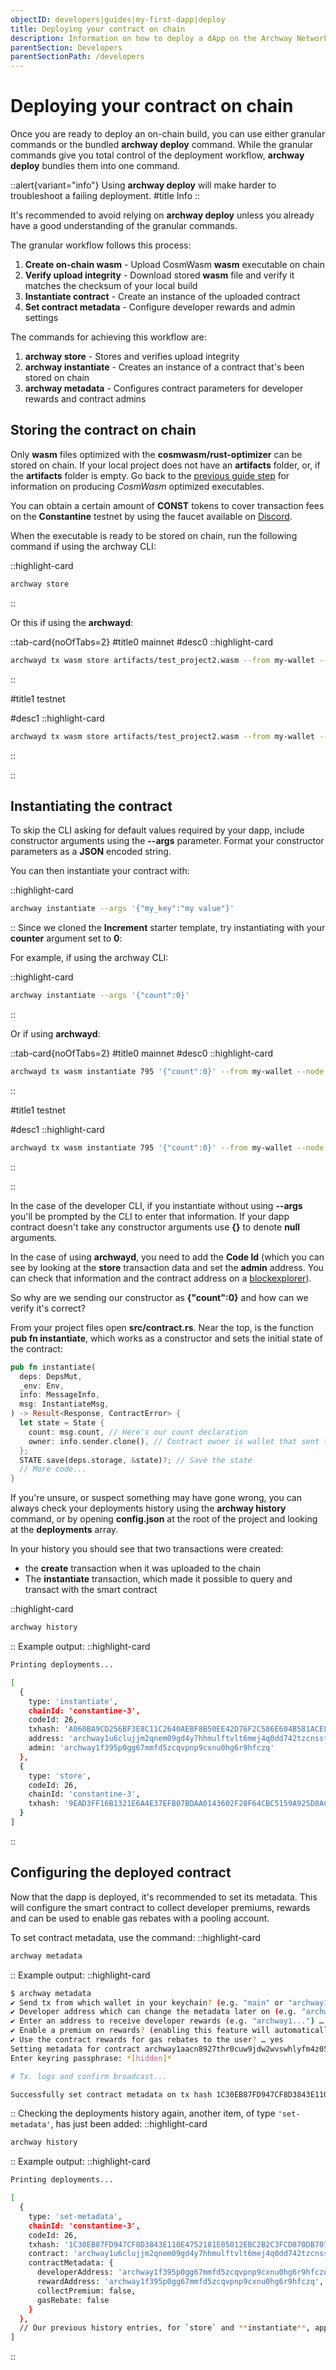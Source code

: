 ```yaml
---
objectID: developers|guides|my-first-dapp|deploy
title: Deploying your contract on chain
description: Information on how to deploy a dApp on the Archway Network
parentSection: Developers
parentSectionPath: /developers
---
```


# Deploying your contract on chain

Once you are ready to deploy an on-chain build, you can use either granular commands or the bundled **archway deploy** command. While the granular commands give you total control of the deployment workflow, **archway deploy** bundles them into one command.


::alert{variant="info"}
Using **archway deploy** will make harder to troubleshoot a failing deployment.
#title
Info
::

It's recommended to avoid relying on **archway deploy** unless you already have a good understanding of the granular commands.

The granular workflow follows this process:

1. **Create on-chain wasm** - Upload CosmWasm **wasm** executable on chain
2. **Verify upload integrity** - Download stored **wasm** file and verify it matches the checksum of your local build
3. **Instantiate contract** - Create an instance of the uploaded contract
4. **Set contract metadata** - Configure developer rewards and admin settings

The commands for achieving this workflow are:

1. **archway store** - Stores and verifies upload integrity
2. **archway instantiate** - Creates an instance of a contract that's been stored on chain
3. **archway metadata** - Configures contract parameters for developer rewards and contract admins

## Storing the contract on chain

Only **wasm** files optimized with the **cosmwasm/rust-optimizer** can be stored on chain. If your local project does not have an **artifacts** folder, or, if the **artifacts** folder is empty. Go back to the [previous guide step](./2.wasm.md) for information on producing _CosmWasm_ optimized executables.

You can obtain a certain amount of **CONST** tokens to cover transaction fees on the **Constantine** testnet by using the faucet available on <a href="https://discord.gg/archwayhq" target="_blank">Discord</a>.

When the executable is ready to be stored on chain, run the following command if using the archway CLI:



::highlight-card

```bash
archway store
```

::


Or this if using the **archwayd**:

::tab-card{noOfTabs=2}
#title0
mainnet
#desc0
::highlight-card

```bash
archwayd tx wasm store artifacts/test_project2.wasm --from my-wallet --node http://rpc.mainnet.archway.io:443 --chain-id archway-1 --gas 5000000 --fees 8000aarch
```

::

#title1
testnet

#desc1
::highlight-card

```bash
archwayd tx wasm store artifacts/test_project2.wasm --from my-wallet --node https://rpc.constantine.archway.tech:443 --chain-id constantine-3 --gas 5000000 --fees 8000aconst
```

::

::











<!---->
## Instantiating the contract

To skip the CLI asking for default values required by your dapp, include constructor arguments using the **--args** parameter. Format your constructor parameters as a **JSON** encoded string.


You can then instantiate your contract with:

::highlight-card

```bash
archway instantiate --args '{"my_key":"my value"}'
```

::
Since we cloned the **Increment** starter template, try instantiating with your **counter** argument set to **0**:

For example, if using the archway CLI:

::highlight-card

```bash
archway instantiate --args '{"count":0}'
```

::



Or if using **archwayd**:

::tab-card{noOfTabs=2}
#title0
mainnet
#desc0
::highlight-card

```bash
archwayd tx wasm instantiate 795 '{"count":0}' --from my-wallet --node https://rpc.mainnet.archway.io:443 --chain-id archway-1 --gas 5000000 --fees 8000aarch --label testdev --admin archway1c23y29x9fcs4zlfv5tvl4nrq56p6gywq0snrxl
```
::

#title1
testnet

#desc1
::highlight-card

```bash
archwayd tx wasm instantiate 795 '{"count":0}' --from my-wallet --node https://rpc.constantine.archway.tech:443 --chain-id constantine-3 --gas 5000000 --fees 8000aconst --label testdev --admin archway1c23y29x9fcs4zlfv5tvl4nrq56p6gywq0snrxl
```

::

::

In the case of the developer CLI, if you instantiate without using **--args** you'll be prompted by the CLI to enter that information. If your dapp contract doesn't take any constructor arguments use **{}** to denote **null** arguments.

In the case of using **archwayd**, you need to add the **Code Id** (which you can see by looking at the **store** transaction data and set the **admin** address. You can check that information and the contract address on a [blockexplorer](/resources/blockexplorers)).


So why are we sending our constructor as **{"count":0}** and how can we verify it's correct?

From your project files open **src/contract.rs**. Near the top, is the function **pub fn instantiate**, which works as a constructor and sets the initial state of the contract:

```rust
pub fn instantiate(
  deps: DepsMut,
  _env: Env,
  info: MessageInfo,
  msg: InstantiateMsg,
) -> Result<Response, ContractError> {
  let state = State {
    count: msg.count, // Here's our count declaration
    owner: info.sender.clone(), // Contract owner is wallet that sent tx
  };
  STATE.save(deps.storage, &state)?; // Save the state
  // More code...
}
```

If you're unsure, or suspect something may have gone wrong, you can always check your deployments history using the **archway history** command, or by opening **config.json** at the root of the project and looking at the **deployments** array.

In your history you should see that two transactions were created:

- the **create** transaction when it was uploaded to the chain
- The **instantiate** transaction, which made it possible to query and transact with the smart contract

::highlight-card

```bash
archway history
```

::
Example output:
::highlight-card

```bash
Printing deployments...

[
  {
    type: 'instantiate',
    chainId: 'constantine-3',
    codeId: 26,
    txhash: 'A060BA9CD256BF3E8C11C2640AEBF8B50EE42D76F2C586E604B581ACE834C76B',
    address: 'archway1u6clujjm2qnem09gd4y7hhmulftvlt6mej4q0dd742tzcnsstt2q70lpu6',
    admin: 'archway1f395p0gg67mmfd5zcqvpnp9cxnu0hg6r9hfczq'
  },
  {
    type: 'store',
    codeId: 26,
    chainId: 'constantine-3',
    txhash: '9EAD3FF16B1321E6A4E37EFB07BDAA0143602F28F64CBC5159A925D8ACEB7528'
  }
]
```

::

## Configuring the deployed contract

Now that the dapp is deployed, it's recommended to set its metadata. This will configure the smart contract to collect developer premiums, rewards and can be used to enable gas rebates with a pooling account.

To set contract metadata, use the command:
::highlight-card

```bash
archway metadata
```

::
Example output:
::highlight-card

```bash
$ archway metadata
✔ Send tx from which wallet in your keychain? (e.g. "main" or "archway1...") … docker
✔ Developer address which can change the metadata later on (e.g. "archway1...") … archway1f395p0gg67mmfd5zcqvpnp9cxnu0hg6r9hfczq
✔ Enter an address to receive developer rewards (e.g. "archway1...") … archway1f395p0gg67mmfd5zcqvpnp9cxnu0hg6r9hfczq
✔ Enable a premium on rewards? (enabling this feature will automatically disable gas rebate) … no
✔ Use the contract rewards for gas rebates to the user? … yes
Setting metadata for contract archway1aacn8927thr0cuw9jdw2wvswhlyfm4z05e6uhtr2hqx6wkgq5enszqhhvx on constantine-3...
Enter keyring passphrase: *[hidden]*

# Tx. logs and confirm broadcast...

Successfully set contract metadata on tx hash 1C30EB87FD947CF8D3843E110E4752181E05012EBC2B2C3FCD870DB707EB36F3
```

::
Checking the deployments history again, another item, of type `'set-metadata'`, has just been added:
::highlight-card

```bash
archway history
```

::
Example output:
::highlight-card

```bash
Printing deployments...

[
  {
    type: 'set-metadata',
    chainId: 'constantine-3',
    codeId: 26,
    txhash: '1C30EB87FD947CF8D3843E110E4752181E05012EBC2B2C3FCD870DB707EB36F3',
    contract: 'archway1u6clujjm2qnem09gd4y7hhmulftvlt6mej4q0dd742tzcnsstt2q70lpu6',
    contractMetadata: {
      developerAddress: 'archway1f395p0gg67mmfd5zcqvpnp9cxnu0hg6r9hfczq',
      rewardAddress: 'archway1f395p0gg67mmfd5zcqvpnp9cxnu0hg6r9hfczq',
      collectPremium: false,
      gasRebate: false
    }
  },
  // Our previous history entries, for `store` and **instantiate**, appear below...
]
```

::
